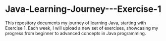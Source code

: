 # Java-Learning-Journey---Exercise-1
This repository documents my journey of learning Java, starting with Exercise 1. Each week, I will upload a new set of exercises, showcasing my progress from beginner to advanced concepts in Java programming.
